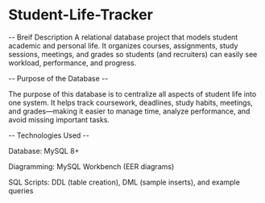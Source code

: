 # Student-Life-Tracker

-- Breif Description
A relational database project that models student academic and personal life.
It organizes courses, assignments, study sessions, meetings, and grades so students (and recruiters) can easily see workload, performance, and progress.

-- Purpose of the Database --

The purpose of this database is to centralize all aspects of student life into one system.
It helps track coursework, deadlines, study habits, meetings, and grades—making it easier to manage time, analyze performance, and avoid missing important tasks.

-- Technologies Used --

Database: MySQL 8+

Diagramming: MySQL Workbench (EER diagrams)

SQL Scripts: DDL (table creation), DML (sample inserts), and example queries
